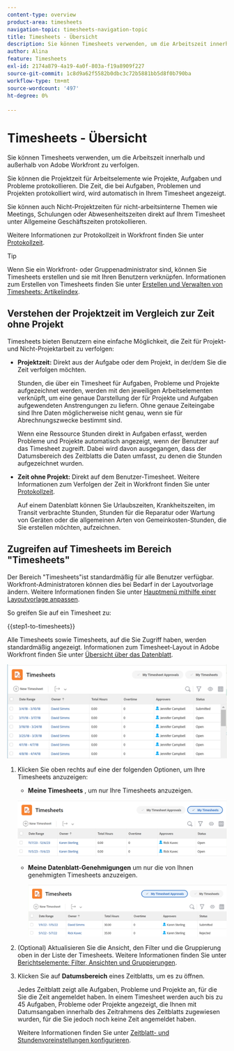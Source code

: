 ```yaml
---
content-type: overview
product-area: timesheets
navigation-topic: timesheets-navigation-topic
title: Timesheets - Übersicht
description: Sie können Timesheets verwenden, um die Arbeitszeit innerhalb und außerhalb von Adobe Workfront zu verfolgen.
author: Alina
feature: Timesheets
exl-id: 2174a879-4a19-4a0f-803a-f19a8909f227
source-git-commit: 1c8d9a62f5582b0dbc3c72b5881bb5d8f0b790ba
workflow-type: tm+mt
source-wordcount: '497'
ht-degree: 0%

---
```


# Timesheets - Übersicht

<!-- Audited: 12/2023 -->

Sie können Timesheets verwenden, um die Arbeitszeit innerhalb und außerhalb von Adobe Workfront zu verfolgen.

Sie können die Projektzeit für Arbeitselemente wie Projekte, Aufgaben und Probleme protokollieren. Die Zeit, die bei Aufgaben, Problemen und Projekten protokolliert wird, wird automatisch in Ihrem Timesheet angezeigt.

Sie können auch Nicht-Projektzeiten für nicht-arbeitsinterne Themen wie Meetings, Schulungen oder Abwesenheitszeiten direkt auf Ihrem Timesheet unter Allgemeine Geschäftszeiten protokollieren.

Weitere Informationen zur Protokollzeit in Workfront finden Sie unter [Protokollzeit](../../timesheets/create-and-manage-timesheets/log-time.md).

>[!TIP]
>
>Wenn Sie ein Workfront- oder Gruppenadministrator sind, können Sie Timesheets erstellen und sie mit Ihren Benutzern verknüpfen. Informationen zum Erstellen von Timesheets finden Sie unter [Erstellen und Verwalten von Timesheets: Artikelindex](../create-and-manage-timesheets/create-and-manage-timesheets.md).


## Verstehen der Projektzeit im Vergleich zur Zeit ohne Projekt

Timesheets bieten Benutzern eine einfache Möglichkeit, die Zeit für Projekt- und Nicht-Projektarbeit zu verfolgen:

* **Projektzeit:** Direkt aus der Aufgabe oder dem Projekt, in der/dem Sie die Zeit verfolgen möchten.

  Stunden, die über ein Timesheet für Aufgaben, Probleme und Projekte aufgezeichnet werden, werden mit den jeweiligen Arbeitselementen verknüpft, um eine genaue Darstellung der für Projekte und Aufgaben aufgewendeten Anstrengungen zu liefern. Ohne genaue Zeiteingabe sind Ihre Daten möglicherweise nicht genau, wenn sie für Abrechnungszwecke bestimmt sind.

  Wenn eine Ressource Stunden direkt in Aufgaben erfasst, werden Probleme und Projekte automatisch angezeigt, wenn der Benutzer auf das Timesheet zugreift. Dabei wird davon ausgegangen, dass der Datumsbereich des Zeitblatts die Daten umfasst, zu denen die Stunden aufgezeichnet wurden.

* **Zeit ohne Projekt:** Direkt auf dem Benutzer-Timesheet. Weitere Informationen zum Verfolgen der Zeit in Workfront finden Sie unter   [Protokollzeit](../../timesheets/create-and-manage-timesheets/log-time.md).

  Auf einem Datenblatt können Sie Urlaubszeiten, Krankheitszeiten, im Transit verbrachte Stunden, Stunden für die Reparatur oder Wartung von Geräten oder die allgemeinen Arten von Gemeinkosten-Stunden, die Sie erstellen möchten, aufzeichnen.

## Zugreifen auf Timesheets im Bereich &quot;Timesheets&quot;

Der Bereich &quot;Timesheets&quot;ist standardmäßig für alle Benutzer verfügbar. Workfront-Administratoren können dies bei Bedarf in der Layoutvorlage ändern. Weitere Informationen finden Sie unter [Hauptmenü mithilfe einer Layoutvorlage anpassen](/help/quicksilver/administration-and-setup/customize-workfront/use-layout-templates/customize-main-menu.md).

So greifen Sie auf ein Timesheet zu:

{{step1-to-timesheets}}

Alle Timesheets sowie Timesheets, auf die Sie Zugriff haben, werden standardmäßig angezeigt. Informationen zum Timesheet-Layout in Adobe Workfront finden Sie unter [Übersicht über das Datenblatt](../../timesheets/timesheets/timesheet-layout.md).

![](assets/all-timesheets-list-nwe-350x68.png)

1. Klicken Sie oben rechts auf eine der folgenden Optionen, um Ihre Timesheets anzuzeigen:

   * **Meine Timesheets** , um nur Ihre Timesheets anzuzeigen.

   ![](assets/my-timesheets-list-various-statuses-nwe-350x60.png)

   * **Meine Datenblatt-Genehmigungen** um nur die von Ihnen genehmigten Timesheets anzuzeigen.

     ![](assets/timesheets-i-approve-list-with0filters-new-nwe-350x61.png)


1. (Optional) Aktualisieren Sie die Ansicht, den Filter und die Gruppierung oben in der Liste der Timesheets. Weitere Informationen finden Sie unter [Berichtselemente: Filter, Ansichten und Gruppierungen](../../reports-and-dashboards/reports/reporting-elements/reporting-elements-overview.md).

1. Klicken Sie auf **Datumsbereich** eines Zeitblatts, um es zu öffnen.

   Jedes Zeitblatt zeigt alle Aufgaben, Probleme und Projekte an, für die Sie die Zeit angemeldet haben. In einem Timesheet werden auch bis zu 45 Aufgaben, Probleme oder Projekte angezeigt, die Ihnen mit Datumsangaben innerhalb des Zeitrahmens des Zeitblatts zugewiesen wurden, für die Sie jedoch noch keine Zeit angemeldet haben.

   Weitere Informationen finden Sie unter [Zeitblatt- und Stundenvoreinstellungen konfigurieren](../../administration-and-setup/set-up-workfront/configure-timesheets-schedules/timesheet-and-hour-preferences.md).
